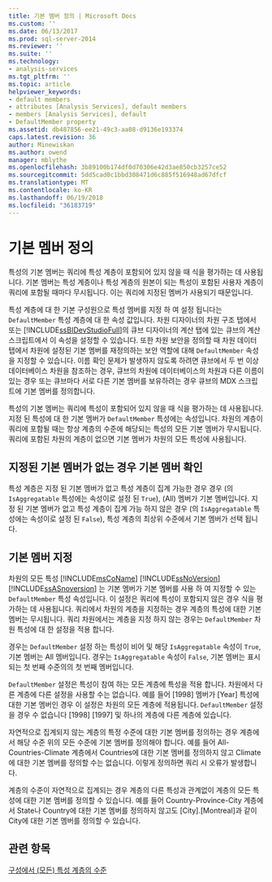 ```yaml
---
title: 기본 멤버 정의 | Microsoft Docs
ms.custom: ''
ms.date: 06/13/2017
ms.prod: sql-server-2014
ms.reviewer: ''
ms.suite: ''
ms.technology:
- analysis-services
ms.tgt_pltfrm: ''
ms.topic: article
helpviewer_keywords:
- default members
- attributes [Analysis Services], default members
- members [Analysis Services], default
- DefaultMember property
ms.assetid: db487856-ee21-49c3-aa08-d9136e193374
caps.latest.revision: 36
author: Minewiskan
ms.author: owend
manager: mblythe
ms.openlocfilehash: 3b89100b174df0d70306e42d3ae850cb3257ce52
ms.sourcegitcommit: 5dd5cad0c1bbd308471d6c885f516948ad67dfcf
ms.translationtype: MT
ms.contentlocale: ko-KR
ms.lasthandoff: 06/19/2018
ms.locfileid: "36183719"
---
```

# <a name="define-a-default-member"></a>기본 멤버 정의
  특성의 기본 멤버는 쿼리에 특성 계층이 포함되어 있지 않을 때 식을 평가하는 데 사용됩니다. 기본 멤버는 특성 계층이나 특성 계층의 원본이 되는 특성이 포함된 사용자 계층이 쿼리에 포함될 때마다 무시됩니다. 이는 쿼리에 지정된 멤버가 사용되기 때문입니다.  
  
 특성 계층에 대 한 기본 구성원으로 특성 멤버를 지정 하 여 설정 됩니다는 `DefaultMember` 특성 계층에 대 한 속성 값입니다. 차원 디자이너의 차원 구조 탭에서 또는 [!INCLUDE[ssBIDevStudioFull](../../includes/ssbidevstudiofull-md.md)]의 큐브 디자이너의 계산 탭에 있는 큐브의 계산 스크립트에서 이 속성을 설정할 수 있습니다. 또한 차원 보안을 정의할 때 차원 데이터 탭에서 차원에 설정된 기본 멤버를 재정의하는 보안 역할에 대해 `DefaultMember` 속성을 지정할 수 있습니다. 이름 확인 문제가 발생하지 않도록 하려면 큐브에서 두 번 이상 데이터베이스 차원을 참조하는 경우, 큐브의 차원에 데이터베이스의 차원과 다른 이름이 있는 경우 또는 큐브마다 서로 다른 기본 멤버를 보유하려는 경우 큐브의 MDX 스크립트에 기본 멤버를 정의합니다.  
  
 특성의 기본 멤버는 쿼리에 특성이 포함되어 있지 않을 때 식을 평가하는 데 사용됩니다. 지정 된 특성에 대 한 기본 멤버가 `DefaultMember` 특성에는 속성입니다. 차원의 계층이 쿼리에 포함될 때는 항상 계층의 수준에 해당되는 특성의 모든 기본 멤버가 무시됩니다. 쿼리에 포함된 차원의 계층이 없으면 기본 멤버가 차원의 모든 특성에 사용됩니다.  
  
## <a name="resolving-the-default-member-when-no-default-member-is-specified"></a>지정된 기본 멤버가 없는 경우 기본 멤버 확인  
 특성 계층은 지정 된 기본 멤버가 없고 특성 계층이 집계 가능한 경우 경우 (의 `IsAggregatable` 특성에는 속성이로 설정 된 `True`), (All) 멤버가 기본 멤버입니다. 지정 된 기본 멤버가 없고 특성 계층이 집계 가능 하지 않은 경우 (의 `IsAggregatable` 특성에는 속성이로 설정 된 `False`), 특성 계층의 최상위 수준에서 기본 멤버가 선택 됩니다.  
  
## <a name="specifying-the-default-member"></a>기본 멤버 지정  
 차원의 모든 특성 [!INCLUDE[msCoName](../../includes/msconame-md.md)] [!INCLUDE[ssNoVersion](../../includes/ssnoversion-md.md)] [!INCLUDE[ssASnoversion](../../includes/ssasnoversion-md.md)] 는 기본 멤버가 기본 멤버를 사용 하 여 지정할 수 있는 `DefaultMember` 특성 속성입니다. 이 설정은 쿼리에 특성이 포함되지 않은 경우 식을 평가하는 데 사용됩니다. 쿼리에서 차원의 계층을 지정하는 경우 계층의 특성에 대한 기본 멤버는 무시됩니다. 쿼리 차원에서는 계층을 지정 하지 않는 경우는 `DefaultMember` 차원 특성에 대 한 설정을 적용 합니다.  
  
 경우는 `DefaultMember` 설정 하는 특성이 비어 및 해당 `IsAggregatable` 속성이 `True`, 기본 멤버는 All 멤버입니다. 경우는 `IsAggregatable` 속성이 `False`, 기본 멤버는 표시 되는 첫 번째 수준의의 첫 번째 멤버입니다.  
  
 `DefaultMember` 설정은 특성이 참여 하는 모든 계층에 특성을 적용 합니다. 차원에서 다른 계층에 다른 설정을 사용할 수는 없습니다. 예를 들어 [1998] 멤버가 [Year] 특성에 대한 기본 멤버인 경우 이 설정은 차원의 모든 계층에 적용됩니다. `DefaultMember` 설정을 경우 수 없습니다 [1998] [1997] 및 하나의 계층에 다른 계층에 있습니다.  
  
 자연적으로 집계되지 않는 계층의 특정 수준에 대한 기본 멤버를 정의하는 경우 계층에서 해당 수준 위의 모든 수준에 기본 멤버를 정의해야 합니다. 예를 들어 All-Countries-Climate 계층에서 Countries에 대한 기본 멤버를 정의하지 않고 Climate에 대한 기본 멤버를 정의할 수는 없습니다. 이렇게 정의하면 쿼리 시 오류가 발생합니다.  
  
 계층의 수준이 자연적으로 집계되는 경우 계층의 다른 특성과 관계없이 계층의 모든 특성에 대한 기본 멤버를 정의할 수 있습니다. 예를 들어 Country-Province-City 계층에서 State나 Country에 대한 기본 멤버를 정의하지 않고도 [City].[Montreal]과 같이 City에 대한 기본 멤버를 정의할 수 있습니다.  
  
## <a name="see-also"></a>관련 항목  
 [구성에서 &#40;모든&#41; 특성 계층의 수준](database-dimensions-configure-the-all-level-for-attribute-hierarchies.md)  
  
  